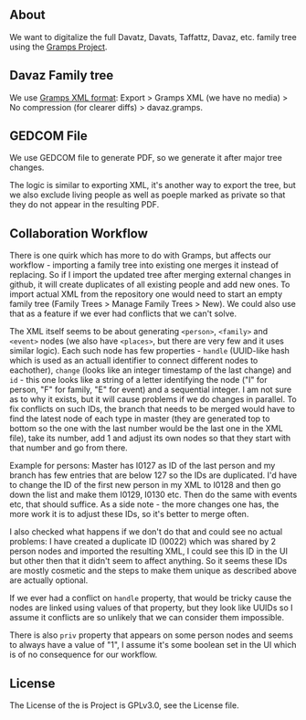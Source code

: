 ## About
We want to digitalize the full Davatz, Davats, Taffattz, Davaz, etc. family tree using the [Gramps Project](https://gramps-project.org).

## Davaz Family tree
We use [Gramps XML format](https://gramps-project.org/wiki/index.php/Database_Formats): 
Export > Gramps XML (we have no media) > No compression (for clearer diffs) > davaz.gramps. 

## GEDCOM File

We use GEDCOM file to generate PDF, so we generate it after major tree changes.

The logic is similar to exporting XML, it's another way to export the tree, but we also exclude living people as well as poeple marked as private so that they do not appear in the resulting PDF.

## Collaboration Workflow

There is one quirk which has more to do with Gramps, but affects our workflow - importing a family tree into existing one merges it instead of replacing. So if I import the updated tree after merging external changes in github, it will create duplicates of all existing people and add new ones. To import actual XML from the repository one would need to start an empty family tree (Family Trees > Manage Family Trees > New). We could also use that as a feature if we ever had conflicts that we can't solve.

The XML itself seems to be about generating `<person>`, `<family>` and `<event>` nodes (we also have `<places>`, but there are very few and it uses similar logic). Each such node has few properties - `handle` (UUID-like hash which is used as an actuall identifier to connect different nodes to eachother), `change` (looks like an integer timestamp of the last change) and `id` - this one looks like a string of a letter identifying the node ("I" for person, "F" for family, "E" for event) and a sequential integer. I am not sure as to why it exists, but it will cause problems if we do changes in parallel. To fix conflicts on such IDs, the branch that needs to be merged would have to find the latest node of each type in master (they are generated top to bottom so the one with the last number would be the last one in the XML file), take its number, add 1 and adjust its own nodes so that they start with that number and go from there. 

Example for persons: Master has I0127 as ID of the last person and my branch has few entries that are below 127 so the IDs are duplicated. I'd have to change the ID of the first new person in my XML to I0128 and then go down the list and make them I0129, I0130 etc. Then do the same with events etc, that should suffice. As a side note - the more changes one has, the more work it is to adjust these IDs, so it's better to merge often.

I also checked what happens if we don't do that and could see no actual problems: I have created a duplicate ID (I0022) which was shared by 2 person nodes and imported the resulting XML, I could see this ID in the UI but other then that it didn't seem to affect anything. So it seems these IDs are mostly cosmetic and the steps to make them unique as described above are actually optional.

If we ever had a conflict on `handle` property, that would be tricky cause the nodes are linked using values of that property, but they look like UUIDs so I assume it conflicts are so unlikely that we can consider them impossible.

There is also `priv` property that appears on some person nodes and seems to always have a value of "1", I assume it's some boolean set in the UI which is of no consequence for our workflow.

## License
The License of the is Project is GPLv3.0, see the License file.
